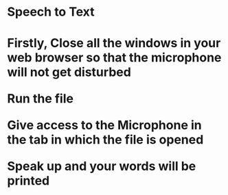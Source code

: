 <h1>Speech to Text<h1>
<p>Firstly, Close all the windows in your web browser so that the microphone will not get disturbed</p>
  <p>Run the file</p>
  <p>Give access to the Microphone in the tab in which the file is opened</p>
  <p>Speak up and your words will be printed</p>
